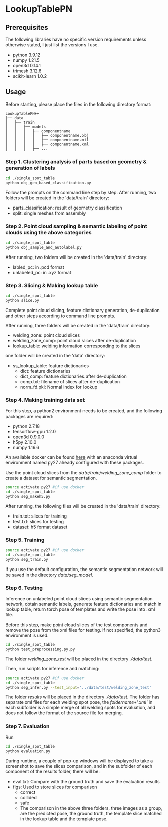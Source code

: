 # LookupTablePN


## Prerequisites
The following libraries have no specific version requirements unless otherwise stated, I just list the versions I use.

 - python 3.9.12
 - numpy 1.21.5
 - open3d 0.14.1 
 - trimesh 3.12.6
 - scikit-learn 1.0.2

## Usage
Before starting, please place the files in the following directory format:
```
LookupTablePN++
├── data
│   ├── train
│   │   ├── models
│   │   │   ├── componentname
│   │   │   │   ├── componentname.obj
│   │   │   │   ├── componentname.mtl
│   │   │   │   ├── componentname.xml
│   │   │   ├── ...
```
### Step 1. Clustering analysis of parts based on geometry & generation of labels
```bash
cd ./single_spot_table
python obj_geo_based_classification.py
```
Follow the prompts on the command line step by step.
After running, two folders will be created in the 'data/train' directory:

 - parts_classification: result of geometry classification
 - split: single meshes from assembly

### Step 2. Point cloud sampling & semantic labeling of point clouds using the above categories
```bash
cd ./single_spot_table
python obj_sample_and_autolabel.py
```
After running, two folders will be created in the 'data/train' directory:

 - labled_pc: in .pcd format
 - unlabeled_pc: in .xyz format

### Step 3. Slicing & Making lookup table
```bash
cd ./single_spot_table
python slice.py
```
Complete point cloud slicing, feature dictionary generation, de-duplication and other steps according to command line prompts.

After running, three folders will be created in the 'data/train' directory:

 - welding_zone: point cloud slices
 - welding_zone_comp: point cloud slices after de-duplication
 - lookup_table: welding information corresponding to the slices

one folder will be created in the 'data' directory:

- ss_lookup_table: feature dictionaries
    - dict: feature dictionaries
    - dict_comp: feature dictionaries after de-duplication
    - comp.txt: filename of slices after de-duplication
    - norm_fd.pkl: Normal index for lookup


### Step 4. Making training data set

For this step, a python2 environment needs to be created, and the following packages are required:

 - python   2.7.18
 - tensorflow-gpu   1.2.0
 - open3d   0.9.0.0
 - h5py     2.10.0
 - numpy    1.16.6

An available docker can be found [here][1] with an anaconda virtual environment named py27 already configured with these packages.
 
  [1]: https://hub.docker.com/repository/docker/chidianlizi/pointnet
  
Use the point cloud slices from the *data/train/welding_zone_comp* folder to create a dataset for semantic segmentation.
```bash
source activate py27 #if use docker 
cd ./single_spot_table
python seg_makeh5.py
```

After running, the following files will be created in the 'data/train' directory:

 - train.txt: slices for training
 - test.txt: slices for testing
 - dataset: h5 format dataset

### Step 5. Training
```bash
source activate py27 #if use docker 
cd ./single_spot_table
python seg_train.py
```
If you use the default configuration, the semantic segmentation network will be saved in the directory *data/seg_model*.

### Step 6. Testing
Inference on unlabeled point cloud slices using semantic segmentation network, obtain semantic labels, generate feature dictionaries and match in lookup table, return torch pose of templates and write the pose into .xml file.

Before this step, make point cloud slices of the test components and remove the pose from the xml files for testing. If not specified, the python3 environment is used.

```bash
cd ./single_spot_table
python test_preprocessing.py.py
```

The folder *welding_zone_test* will be placed in the directory *./data/test*.

Then, run scripts for inference and matching:

```bash
source activate py27 #if use docker 
cd ./single_spot_table
python seg_infer.py --test_input='../data/test/welding_zone_test'
```

The folder *results* will be placed in the directory *./data/test*.
The folder has separate xml files for each welding spot pose, the *foldername+'.xml'* in each subfolder is a simple merge of all welding spots for evaluation, and does not follow the format of the source file for merging.

### Step 7. Evaluation
Run
```bash
cd ./single_spot_table
python evaluation.py
```
During runtime, a couple of pop-up windows will be displayed to take a screenshot to save the slices comparison, and in the subfolder of each component of the results folder, there will be:

 - eval.txt: Compare with the ground truth and save the evaluation results
 - figs: Used to store slices for comparison
    -  correct
    -  collided
    -  safe
    -  The comparison in the above three folders, three images as a group, are the predicted pose, the ground truth, the template slice matched in the lookup table and the template pose.



